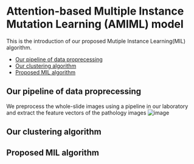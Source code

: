 #  Attention-based Multiple Instance Mutation Learning (AMIML) model
This is the introduction of our proposed Mutiple Instance Learning(MIL) algorithm.

* [Our pipeline of data proprecessing](Pipeline)
* [Our clustering algorithm](前端相关书籍)
* [Proposed MIL algorithm](cc相关书籍)


## Our pipeline of data proprecessing
We preprocess the whole-slide images using a pipeline in our laboratory and extract the feature vectors of the pathology images
![image](public/image/20190528145810708.png)

## Our clustering algorithm

## Proposed MIL algorithm



